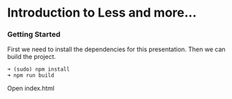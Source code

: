 # Introduction to Less and more...

### Getting Started
First we need to install the dependencies for this presentation. Then we can build the project.
```
➜ (sudo) npm install
➜ npm run build
```

Open index.html
